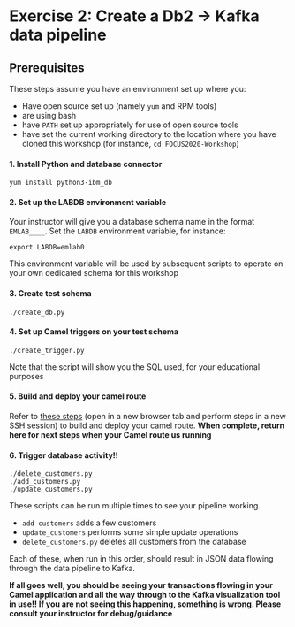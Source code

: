 # Exercise 2: Create a Db2 -> Kafka data pipeline



## Prerequisites
These steps assume you have an environment set up where you:
- Have open source set up (namely `yum` and RPM tools)
- are using bash
- have `PATH` set up appropriately for use of open source tools
- have set the current working directory to the location where you have cloned this workshop (for instance, `cd FOCUS2020-Workshop`)


#### 1. Install Python and database connector
```
yum install python3-ibm_db
```

#### 2. Set up the LABDB environment variable
Your instructor will give you a database schema name in the format `EMLAB____`. Set the `LABDB` environment variable, for instance:
```
export LABDB=emlab0
```
This environment variable will be used by subsequent scripts to operate on your own dedicated schema for this workshop

#### 3. Create test schema
```
./create_db.py
```

#### 4. Set up Camel triggers on your test schema
```
./create_trigger.py
```
Note that the script will show you the SQL used, for your educational purposes 

#### 5. Build and deploy your camel route
Refer to [these steps](camel/) (open in a new browser tab and perform steps in a new SSH session) to build and deploy your camel route. 
**When complete, return here for next steps when your Camel route us running**

#### 6. Trigger database activity!!
```
./delete_customers.py
./add_customers.py
./update_customers.py
```
These scripts can be run multiple times to see your pipeline working.
- `add customers` adds a few customers
- `update_customers` performs some simple update operations
- `delete_customers.py` deletes all customers from the database

Each of these, when run in this order, should result in JSON data flowing through the data pipeline to Kafka.

**If all goes well, you should be seeing your transactions flowing in your Camel application and all the way through
to the Kafka visualization tool in use!! If you are not seeing this happening, something is wrong. Please consult
your instructor for debug/guidance**
